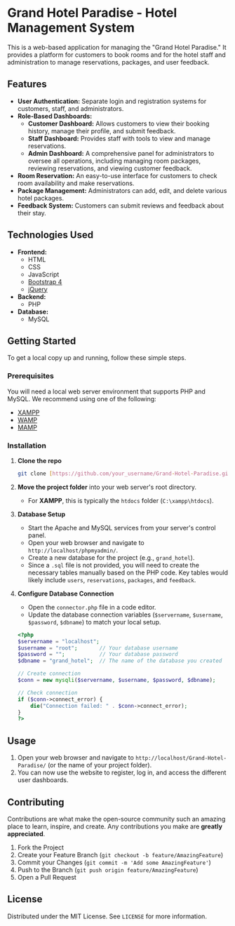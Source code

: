 # Grand Hotel Paradise - Hotel Management System

This is a web-based application for managing the "Grand Hotel Paradise." It provides a platform for customers to book rooms and for the hotel staff and administration to manage reservations, packages, and user feedback.

## Features

* **User Authentication:** Separate login and registration systems for customers, staff, and administrators.
* **Role-Based Dashboards:**
    * **Customer Dashboard:** Allows customers to view their booking history, manage their profile, and submit feedback.
    * **Staff Dashboard:** Provides staff with tools to view and manage reservations.
    * **Admin Dashboard:** A comprehensive panel for administrators to oversee all operations, including managing room packages, reviewing reservations, and viewing customer feedback.
* **Room Reservation:** An easy-to-use interface for customers to check room availability and make reservations.
* **Package Management:** Administrators can add, edit, and delete various hotel packages.
* **Feedback System:** Customers can submit reviews and feedback about their stay.

## Technologies Used

* **Frontend:**
    * HTML
    * CSS
    * JavaScript
    * [Bootstrap 4](https://getbootstrap.com/docs/4.4/getting-started/introduction/)
    * [jQuery](https://jquery.com/)
* **Backend:**
    * PHP
* **Database:**
    * MySQL

## Getting Started

To get a local copy up and running, follow these simple steps.

### Prerequisites

You will need a local web server environment that supports PHP and MySQL. We recommend using one of the following:
* [XAMPP](https://www.apachefriends.org/index.html)
* [WAMP](https://www.wampserver.com/en/)
* [MAMP](https://www.mamp.info/en/mamp/)

### Installation

1.  **Clone the repo**
    ```sh
    git clone [https://github.com/your_username/Grand-Hotel-Paradise.git](https://github.com/your_username/Grand-Hotel-Paradise.git)
    ```
2.  **Move the project folder** into your web server's root directory.
    * For **XAMPP**, this is typically the `htdocs` folder (`C:\xampp\htdocs`).

3.  **Database Setup**
    * Start the Apache and MySQL services from your server's control panel.
    * Open your web browser and navigate to `http://localhost/phpmyadmin/`.
    * Create a new database for the project (e.g., `grand_hotel`).
    * Since a `.sql` file is not provided, you will need to create the necessary tables manually based on the PHP code. Key tables would likely include `users`, `reservations`, `packages`, and `feedback`.

4.  **Configure Database Connection**
    * Open the `connector.php` file in a code editor.
    * Update the database connection variables (`$servername`, `$username`, `$password`, `$dbname`) to match your local setup.
    ```php
    <?php
    $servername = "localhost";
    $username = "root";       // Your database username
    $password = "";           // Your database password
    $dbname = "grand_hotel";  // The name of the database you created

    // Create connection
    $conn = new mysqli($servername, $username, $password, $dbname);

    // Check connection
    if ($conn->connect_error) {
        die("Connection failed: " . $conn->connect_error);
    }
    ?>
    ```

## Usage

1.  Open your web browser and navigate to `http://localhost/Grand-Hotel-Paradise/` (or the name of your project folder).
2.  You can now use the website to register, log in, and access the different user dashboards.

## Contributing

Contributions are what make the open-source community such an amazing place to learn, inspire, and create. Any contributions you make are **greatly appreciated**.

1.  Fork the Project
2.  Create your Feature Branch (`git checkout -b feature/AmazingFeature`)
3.  Commit your Changes (`git commit -m 'Add some AmazingFeature'`)
4.  Push to the Branch (`git push origin feature/AmazingFeature`)
5.  Open a Pull Request

## License

Distributed under the MIT License. See `LICENSE` for more information.
